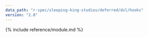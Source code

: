 ```yaml
---
data_path: "r-spec/sleeping-king-studios/deferred/dsl/hooks"
version: "2.8"
---
```


{% include reference/module.md %}
